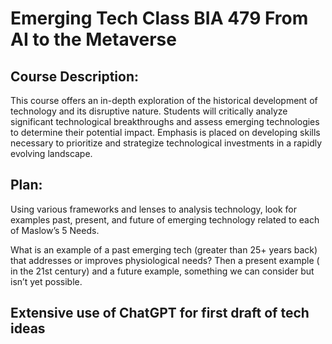 # Emerging Tech Class BIA 479 From AI to the Metaverse

## Course Description: 
This course offers an in-depth exploration of the historical development of technology and its disruptive nature. Students will critically analyze significant technological breakthroughs and assess emerging technologies to determine their potential impact. Emphasis is placed on developing skills necessary to prioritize and strategize technological investments in a rapidly evolving landscape.

## Plan:
Using various frameworks and lenses to analysis technology, look for examples past, present, and future of emerging technology related to each of Maslow’s 5 Needs. 

What is an example of a past emerging tech (greater than  25+ years back) that addresses or improves physiological needs? Then a present example ( in the 21st century) and a future example, something we can consider but isn’t yet possible.

## Extensive use of ChatGPT for first draft of tech ideas
